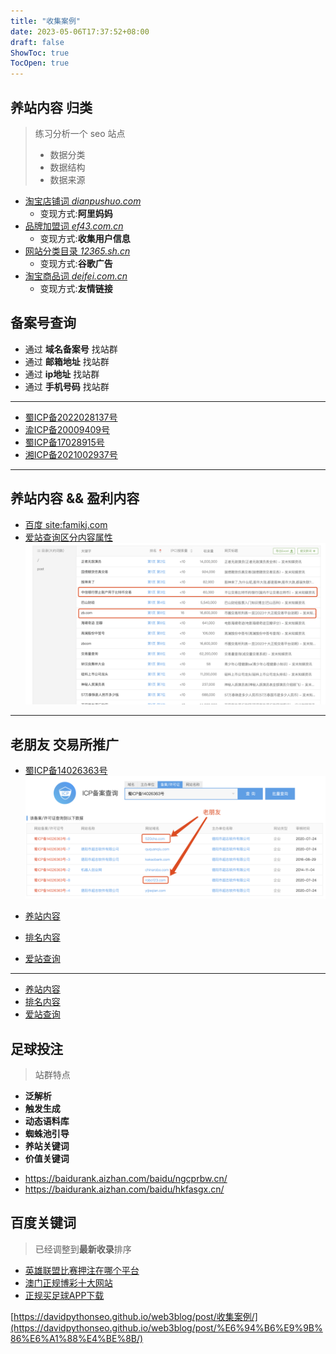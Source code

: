 ```yaml
---
title: "收集案例"
date: 2023-05-06T17:37:52+08:00
draft: false
ShowToc: true
TocOpen: true
---
```


## 养站内容 归类 

> 练习分析一个 seo 站点
> - 数据分类
> - 数据结构
> - 数据来源
> 

- [淘宝店铺词 *dianpushuo.com*](https://baidurank.aizhan.com/baidu/dianpushuo.com/)
  - 变现方式:**阿里妈妈**
- [品牌加盟词 *ef43.com.cn* ](https://baidurank.aizhan.com/baidu/ef43.com.cn/)
  - 变现方式:**收集用户信息**
- [网站分类目录 *12365.sh.cn* ](https://baidurank.aizhan.com/baidu/12365.sh.cn/)
  - 变现方式:**谷歌广告**
- [淘宝商品词 *deifei.com.cn*](https://baidurank.aizhan.com/baidu/www.caipb.cn/) 
  - 变现方式:**友情链接**

## 备案号查询


- 通过 **域名备案号** 找站群
- 通过 **邮箱地址** 找站群
- 通过 **ip地址** 找站群
- 通过 **手机号码** 找站群

---
- [蜀ICP备2022028137号](https://icp.aizhan.com/reverse-icp/?q=%E8%9C%80ICP%E5%A4%872022028137%E5%8F%B7&t=icp)
- [渝ICP备20009409号](https://icp.aizhan.com/reverse-icp/?q=%E6%B8%9DICP%E5%A4%8720009409%E5%8F%B7&t=icp)
- [蜀ICP备17028915号](https://icp.aizhan.com/reverse-icp/?q=%E8%9C%80ICP%E5%A4%8717028915%E5%8F%B7&t=icp)
- [湘ICP备2021002937号](https://icp.aizhan.com/reverse-icp/?q=%E6%B9%98ICP%E5%A4%872021002937%E5%8F%B7&t=icp)
---

## 养站内容 && 盈利内容

- [百度 site:famikj.com](https://www.baidu.com/s?wd=site%3Afamikj.com)
- [爱站查询区分内容属性](https://baidurank.aizhan.com/baidu/famikj.com/)
![](https://raw.githubusercontent.com/davidpythonseo/web3blog/main/content/post/images/爱站查询.png)

---
## 老朋友 交易所推广

- [蜀ICP备14026363号](https://icp.aizhan.com/reverse-icp/?q=%E8%9C%80ICP%E5%A4%8714026363%E5%8F%B7&t=icp)
![](https://raw.githubusercontent.com/davidpythonseo/web3blog/main/content/post/images/车世界.png)

- [养站内容](https://www.520che.com/info/249.html)
- [排名内容](http://www.520che.com/mxc/)
- [爱站查询](https://baidurank.aizhan.com/baidu/www.520che.com/mxc/)

---

- [养站内容](http://www.robo123.com/info/659.html)
- [排名内容](http://www.robo123.com/gate/)
- [爱站查询](https://baidurank.aizhan.com/baidu/robo123.com/gate/)

## 足球投注

> 站群特点
  + **泛解析** 
  + **触发生成**
  + **动态语料库**
  + **蜘蛛池引导**
  + **养站关键词**
  + **价值关键词**

- https://baidurank.aizhan.com/baidu/ngcprbw.cn/
- https://baidurank.aizhan.com/baidu/hkfasgx.cn/

## 百度关键词

> 已经调整到**最新收录**排序

- [英雄联盟比赛押注在哪个平台](https://www.baidu.com/s?ie=utf-8&f=8&rsv_bp=1&rsv_idx=1&tn=baidu&wd=%E8%8B%B1%E9%9B%84%E8%81%94%E7%9B%9F%E6%AF%94%E8%B5%9B%E6%8A%BC%E6%B3%A8%E5%9C%A8%E5%93%AA%E4%B8%AA%E5%B9%B3%E5%8F%B0&fenlei=256&rsv_pq=0xb8590d49000b8385&rsv_t=5eacEVRxkUgtqdgPnwRoZZJlrnPt%2BB9eoJhUJMOpx%2B7h6TLg9OwXy9mpj8o&rqlang=cn&rsv_dl=tb&rsv_enter=0&rsv_btype=i&inputT=1846&gpc=stf%3D1688558140%2C1688644540%7Cstftype%3D1&tfflag=1)
- [澳门正规博彩十大网站](https://www.baidu.com/s?ie=utf-8&f=8&rsv_bp=1&tn=baidu&wd=%E6%BE%B3%E9%97%A8%E6%AD%A3%E8%A7%84%E5%8D%9A%E5%BD%A9%E5%8D%81%E5%A4%A7%E7%BD%91%E7%AB%99&oq=%E6%BE%B3%E9%97%A8%E6%AD%A3%E8%A7%84%E5%8D%9A%E5%BD%A9%E5%8D%81%E5%A4%A7%E7%BD%91%E7%AB%99&rsv_pq=c22b6b23000c278b&rsv_t=157eK%2FFk3fRGHZo43%2FPZin59ipvVCeIFsQtyelXh38pyX9cHKEDwebGB%2B%2FY&rqlang=cn&rsv_enter=1&rsv_dl=tb&gpc=stf%3D1688558184%2C1688644583%7Cstftype%3D1&tfflag=1)
- [正规买足球APP下载](https://www.baidu.com/s?ie=utf-8&f=8&rsv_bp=1&tn=se_chromelist&wd=%E6%AD%A3%E8%A7%84%E4%B9%B0%E8%B6%B3%E7%90%83APP%E4%B8%8B%E8%BD%BD&oq=%E6%AD%A3%E8%A7%84%E4%B9%B0%E8%B6%B3%E7%90%83APP%E4%B8%8B%E8%BD%BD&rsv_pq=c1bf8be600099884&rsv_t=3584jw2%2FSWeH27m1jmbKxEEym25hKCpkGlGcWZXH2XncM7dwiL5OTht1eRs3SpgfBFw4jQ&rqlang=cn&rsv_enter=1&rsv_dl=tb&rsv_sug3=3&rsv_sug1=3&rsv_sug7=100&gpc=stf%3D1688558296%2C1688644696%7Cstftype%3D1&tfflag=1)

[https://davidpythonseo.github.io/web3blog/post/收集案例/](https://davidpythonseo.github.io/web3blog/post/%E6%94%B6%E9%9B%86%E6%A1%88%E4%BE%8B/)